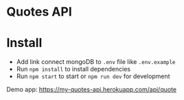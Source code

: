 # Quotes API

# Install
+ Add link connect mongoDB to `.env` file like `.env.example`
+ Run `npm install` to install dependencies
+ Run `npm start` to start or `npm run dev` for development

Demo app: https://my-quotes-api.herokuapp.com/api/quote
